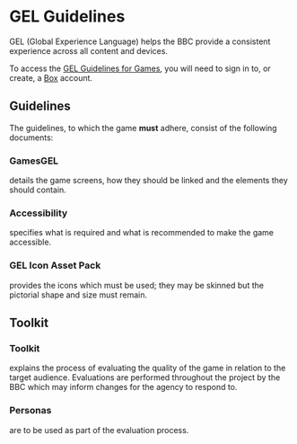 # GEL Guidelines

GEL (Global Experience Language) helps the BBC provide a consistent 
experience across all content and devices.

To access the [GEL Guidelines for Games], you will need to sign in to, or 
create, a [Box] account. 

## Guidelines

The guidelines, to which the game **must** adhere, consist of the 
following documents:

### **GamesGEL**
details the game screens, how they should be linked and the elements they should contain.

### **Accessibility**
specifies what is required and what is recommended to make the game accessible.

### **GEL Icon Asset Pack**
provides the icons which must be used; they may be skinned but the pictorial 
shape and size must remain.  

## Toolkit 

### **Toolkit**
explains the process of evaluating the quality of the game in relation to the
 target audience. Evaluations are performed throughout the project by the BBC
  which may inform changes for the agency to respond to.

### **Personas**
are to be used as part of the evaluation process.

[GEL Guidelines for Games]: https://myshare.app.box.com/s/50s30ol589xf4lmd9xomucjxwrnu54e3
[Box]: https://www.box.com/en_GB